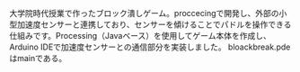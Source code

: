 大学院時代授業で作ったブロック潰しゲーム。proccecingで開発し、外部の小型加速度センサーと連携しており、センサーを傾けることでパドルを操作できる仕組みです。Processing（Javaベース）を使用してゲーム本体を作成し、Arduino IDEで加速度センサーとの通信部分を実装しました。
bloackbreak.pdeはmainである。

